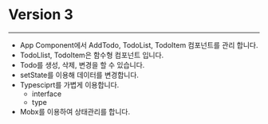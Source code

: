 # Version 3

---

-   App Component에서 AddTodo, TodoList, TodoItem 컴포넌트를 관리 합니다. 
-   TodoLlist, TodoItem은 함수형 컴포넌트 입니다. 
-   Todo를 생성, 삭제, 변경을 할 수 있습니다. 
-   setState를 이용해 데이터를 변경합니다.
-   Typesciprt를 가볍게 이용합니다.
    -   interface
    -   type
-   Mobx를 이용하여 상태관리를 합니다.